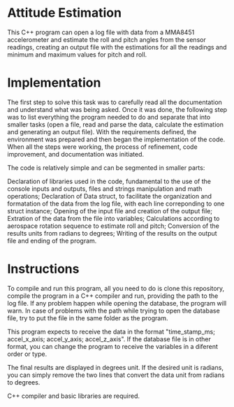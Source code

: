 # Attitude Estimation

This C++ program can open a log file with data from a MMA8451 accelerometer and estimate the roll and pitch angles from the sensor readings, creating an output file with the estimations for all the readings and minimum and maximum values for pitch and roll.

# Implementation

The first step to solve this task was to carefully read all the documentation and understand what was being asked. Once it was done, the following step was to list everything the program needed to do and separate that into smaller tasks (open a file, read and parse the data, calculate the estimation and generating an output file). With the requirements defined, the environment was prepared and then began the implementation of the code. When all the steps were working, the process of refinement, code improvement, and documentation was initiated.

The code is relatively simple and can be segmented in smaller parts:

Declaration of libraries used in the code, fundamental to the use of the console inputs and outputs, files and strings manipulation and math operations;
Declaration of Data struct, to facilitate the organization and formatation of the data from the log file, with each line correponding to one struct instance;
Opening of the input file and creation of the output file;
Extration of the data from the file into variables;
Calculations according to aerospace rotation sequence to estimate roll and pitch;
Conversion of the results units from radians to degrees;
Writing of the results on the output file and ending of the program.

# Instructions

To compile and run this program, all you need to do is clone this repository, compile the program in a C++ compiler and run, providing the path to the log file. If any problem happen while opening the database, the program will warn. In case of problems with the path while trying to open the database file, try to put the file in the same folder as the program.

This program expects to receive the data in the format "time_stamp_ms; accel_x_axis; accel_y_axis; accel_z_axis". If the database file is in other format, you can change the program to receive the variables in a diferent order or type.

The final results are displayed in degrees unit. If the desired unit is radians, you can simply remove the two lines that convert the data unit from radians to degrees.

C++ compiler and basic libraries are required.
